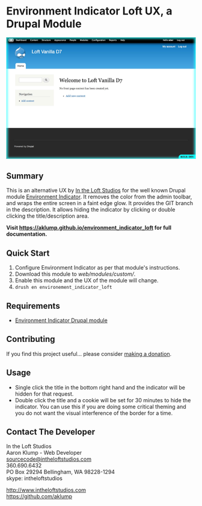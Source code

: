 # Environment Indicator Loft UX, a Drupal Module

![Environment Indicator Loft](docs/images/screenshot.png)

## Summary

This is an alternative UX by [In the Loft Studios](http://intheloftstudios.com) for the well known Drupal module [Environment Indicator](https://www.drupal.org/project/environment_indicator).  It removes the color from the admin toolbar, and wraps the entire screen in a faint edge glow.  It provides the GIT branch in the description.  It allows hiding the indicator by clicking or double clicking the title/description area.

**Visit <https://aklump.github.io/environment_indicator_loft> for full documentation.**

## Quick Start

1. Configure Environment Indicator as per that module's instructions.
1. Download this module to _web/modules/custom/_.
1. Enable this module and the UX of the module will change.
1. `drush en environement_indicator_loft`

## Requirements

* [Environment Indicator Drupal module](https://www.drupal.org/project/environment_indicator)

## Contributing

If you find this project useful... please consider [making a donation](https://www.paypal.com/cgi-bin/webscr?cmd=_s-xclick&hosted_button_id=4E5KZHDQCEUV8&item_name=Gratitude%20for%20aklump%2Fenvironment_indicator_loft).

## Usage

* Single click the title in the bottom right hand and the indicator will be hidden for that request.
* Double click the title and a cookie will be set for 30 minutes to hide the indicator.  You can use this if you are doing some critical theming and you do not want the visual interference of the border for a time.

## Contact The Developer

In the Loft Studios  
Aaron Klump - Web Developer  
sourcecode@intheloftstudios.com  
360.690.6432  
PO Box 29294 Bellingham, WA 98228-1294  
skype: intheloftstudios  

<http://www.intheloftstudios.com>  
<https://github.com/aklump>  

